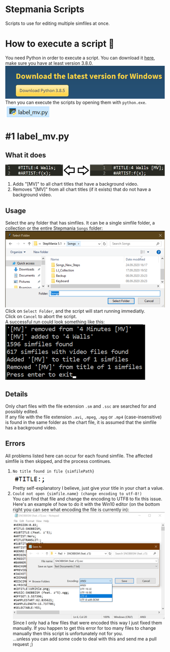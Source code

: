 # Stepmania Scripts
Scripts to use for editing multiple simfiles at once.
# How to execute a script :rocket:
You need Python in order to execute a script.
You can download it [here](https://www.python.org/downloads/), make sure you have at least version 3.8.0.  
[![python_download](docs/python_download.png)](#)  
Then you can execute the scripts by opening them with `python.exe`.  
[![example script file](docs/example_script_file.png)](#)  

# #1 label_mv.py
## What it does  
[![example result](docs/example_results.png)](#)  
1. Adds "[MV]" to all chart titles that have a background video.  
2. Removes "[MV]" from all chart titles (if it exists) that do not have a background video.  
## Usage
Select the any folder that has simfiles. It can be a single simfile folder, a collection or the entire Stepmania `Songs` folder:
[![Folder selection](docs/folder_selection.png)](#)  
Click on `Select Folder`, and the script will start running immediatly.  
Click on `Cancel` to abort the script.  
A successful run could look something like this:  
[![example output](docs/example_output.png)](#)  
## Details
Only chart files with the file extension `.sm` and `.ssc` are searched for and possibly edited.  
If any file with the file extension `.avi`, `.mpeg`, `.mpg` or `.mp4` (case-insensitive) is found in the same folder as the chart file, it is assumed that the simfile has a background video.
## Errors
All problems listed here can occur for each found simfile. The affected simfile is then skipped, and the process continues.
1. `No title found in file {simfilePath}`  
[![Missing title](docs/missing_title.png)](#)  
Pretty self-explanatory I believe, just give your title in your chart a value.  
1. `Could not open {simfile.name} (change encoding to utf-8!)`  
You can find that file and change the encoding to UTF8 to fix this issue.  
Here's an example of how to do it with the Win10 editor (on the bottom right you can see what encoding the file is currently in):
[![Save with UTF8 encoding](docs/save_with_utf8.png)](#)  
Since I only had a few files that were encoded this way I just fixed them manually. If you happen to get this error for too many files to change manually then this script is unfortunately not for you.   
 ...unless you can add some code to deal with this and send me a pull request ;)
